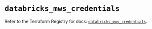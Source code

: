 # `databricks_mws_credentials`

Refer to the Terraform Registry for docs: [`databricks_mws_credentials`](https://registry.terraform.io/providers/databricks/databricks/1.38.0/docs/resources/mws_credentials).
